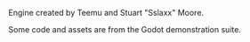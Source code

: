 Engine created by Teemu and Stuart "Sslaxx" Moore.

Some code and assets are from the Godot demonstration suite.
